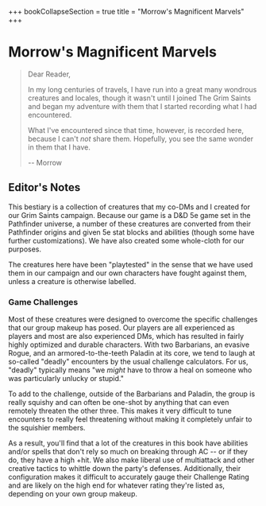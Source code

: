 +++
bookCollapseSection = true
title = "Morrow's Magnificent Marvels"
+++

# Morrow's Magnificent Marvels

> Dear Reader,
>
> In my long centuries of travels, I have run into a great many wondrous creatures and locales, though it wasn't until I joined The Grim Saints and began my adventure with them that I started recording what I had encountered.
>
> What I've encountered since that time, however, is recorded here, because I can't _not_ share them. Hopefully, you see the same wonder in them that I have.
>
> -- Morrow

## Editor's Notes

This bestiary is a collection of creatures that my co-DMs and I created for our Grim Saints campaign. Because our game is a D&D 5e game set in the Pathfinder universe, a number of these creatures are converted from their Pathfinder origins and given 5e stat blocks and abilities (though some have further customizations). We have also created some whole-cloth for our purposes.

The creatures here have been "playtested" in the sense that we have used them in our campaign and our own characters have fought against them, unless a creature is otherwise labelled.

### Game Challenges

Most of these creatures were designed to overcome the specific challenges that our group makeup has posed. Our players are all experienced as players and most are also experienced DMs, which has resulted in fairly highly optimized and durable characters. With two Barbarians, an evasive Rogue, and an armored-to-the-teeth Paladin at its core, we tend to laugh at so-called "deadly" encounters by the usual challenge calculators. For us, "deadly" typically means "we *might* have to throw a heal on someone who was particularly unlucky or stupid."

To add to the challenge, outside of the Barbarians and Paladin, the group is really squishy and can often be one-shot by anything that can even remotely threaten the other three. This makes it very difficult to tune encounters to really feel threatening without making it completely unfair to the squishier members.

As a result, you'll find that a lot of the creatures in this book have abilities and/or spells that don't rely so much on breaking through AC -- or if they do, they have a high +hit. We also make liberal use of multiattack and other creative tactics to whittle down the party's defenses. Additionally, their configuration makes it difficult to accurately gauge their Challenge Rating and are likely on the high end for whatever rating they're listed as, depending on your own group makeup.
